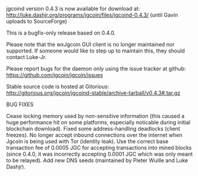 jgcoind version 0.4.3 is now available for download at:
http://luke.dashjr.org/programs/jgcoin/files/jgcoind-0.4.3/ (until Gavin uploads to SourceForge)

This is a bugfix-only release based on 0.4.0.

Please note that the wxJgcoin GUI client is no longer maintained nor supported. If someone would like to step up to maintain this, they should contact Luke-Jr.

Please report bugs for the daemon only using the issue tracker at github:
https://github.com/jgcoin/jgcoin/issues

Stable source code is hosted at Gitorious:
http://gitorious.org/jgcoin/jgcoind-stable/archive-tarball/v0.4.3#.tar.gz

BUG FIXES

Cease locking memory used by non-sensitive information (this caused a huge performance hit on some platforms, especially noticable during initial blockchain download).
Fixed some address-handling deadlocks (client freezes).
No longer accept inbound connections over the internet when Jgcoin is being used with Tor (identity leak).
Use the correct base transaction fee of 0.0005 JGC for accepting transactions into mined blocks (since 0.4.0, it was incorrectly accepting 0.0001 JGC which was only meant to be relayed).
Add new DNS seeds (maintained by Pieter Wuille and Luke Dashjr).

